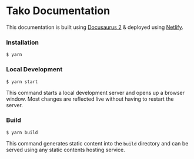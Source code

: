 # Tako Documentation

This documentation is built using [Docusaurus 2](https://docusaurus.io/) & deployed using [Netlify](https://netlify.com).

### Installation

```
$ yarn
```

### Local Development

```
$ yarn start
```

This command starts a local development server and opens up a browser window. Most changes are reflected live without having to restart the server.

### Build

```
$ yarn build
```

This command generates static content into the `build` directory and can be served using any static contents hosting service.
